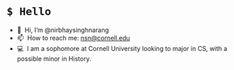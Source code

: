# `$ Hello`
- 👋 &nbsp;Hi, I’m @nirbhaysinghnarang
- 📫 &nbsp;How to reach me: nsn@cornell.edu
- 💻 &nbsp;I am a sophomore at Cornell University looking to major in CS, with a possible minor in History.

